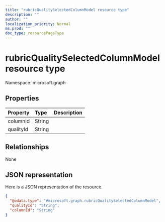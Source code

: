 ```yaml
---
title: "rubricQualitySelectedColumnModel resource type"
description: ""
author: ""
localization_priority: Normal
ms.prod: ""
doc_type: resourcePageType
---
```


# rubricQualitySelectedColumnModel resource type


Namespace: microsoft.graph



## Properties
|Property|Type|Description|
|:---|:---|:---|
|columnId|String||
|qualityId|String||

## Relationships
None

## JSON representation
Here is a JSON representation of the resource.
<!-- {
  "blockType": "resource",
  "@odata.type": "microsoft.graph.rubricQualitySelectedColumnModel"
}
-->
``` json
{
  "@odata.type": "#microsoft.graph.rubricQualitySelectedColumnModel",
  "qualityId": "String",
  "columnId": "String"
}
```

